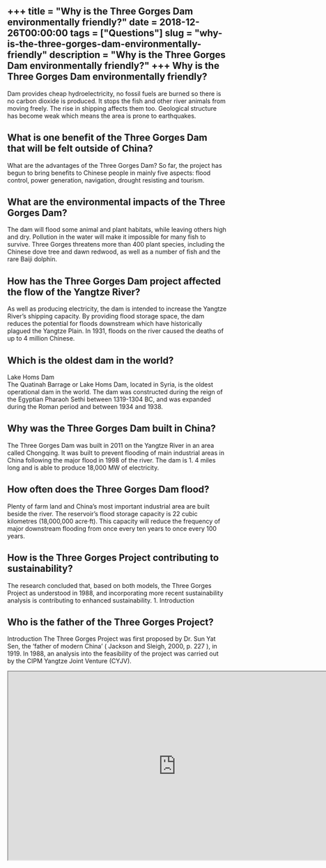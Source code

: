+++
title = "Why is the Three Gorges Dam environmentally friendly?"
date = 2018-12-26T00:00:00
tags = ["Questions"]
slug = "why-is-the-three-gorges-dam-environmentally-friendly"
description = "Why is the Three Gorges Dam environmentally friendly?"
+++
Why is the Three Gorges Dam environmentally friendly?
-----------------------------------------------------

Dam provides cheap hydroelectricity, no fossil fuels are burned so there is no carbon dioxide is produced. It stops the fish and other river animals from moving freely. The rise in shipping affects them too. Geological structure has become weak which means the area is prone to earthquakes.

What is one benefit of the Three Gorges Dam that will be felt outside of China?
-------------------------------------------------------------------------------

What are the advantages of the Three Gorges Dam? So far, the project has begun to bring benefits to Chinese people in mainly five aspects: flood control, power generation, navigation, drought resisting and tourism.

What are the environmental impacts of the Three Gorges Dam?
-----------------------------------------------------------

The dam will flood some animal and plant habitats, while leaving others high and dry. Pollution in the water will make it impossible for many fish to survive. Three Gorges threatens more than 400 plant species, including the Chinese dove tree and dawn redwood, as well as a number of fish and the rare Baiji dolphin.

How has the Three Gorges Dam project affected the flow of the Yangtze River?
----------------------------------------------------------------------------

As well as producing electricity, the dam is intended to increase the Yangtze River’s shipping capacity. By providing flood storage space, the dam reduces the potential for floods downstream which have historically plagued the Yangtze Plain. In 1931, floods on the river caused the deaths of up to 4 million Chinese.

Which is the oldest dam in the world?
-------------------------------------

Lake Homs Dam  
The Quatinah Barrage or Lake Homs Dam, located in Syria, is the oldest operational dam in the world. The dam was constructed during the reign of the Egyptian Pharaoh Sethi between 1319-1304 BC, and was expanded during the Roman period and between 1934 and 1938.

Why was the Three Gorges Dam built in China?
--------------------------------------------

The Three Gorges Dam was built in 2011 on the Yangtze River in an area called Chongqing. It was built to prevent flooding of main industrial areas in China following the major flood in 1998 of the river. The dam is 1. 4 miles long and is able to produce 18,000 MW of electricity.

How often does the Three Gorges Dam flood?
------------------------------------------

Plenty of farm land and China’s most important industrial area are built beside the river. The reservoir’s flood storage capacity is 22 cubic kilometres (18,000,000 acre·ft). This capacity will reduce the frequency of major downstream flooding from once every ten years to once every 100 years.

How is the Three Gorges Project contributing to sustainability?
---------------------------------------------------------------

The research concluded that, based on both models, the Three Gorges Project as understood in 1988, and incorporating more recent sustainability analysis is contributing to enhanced sustainability. 1. Introduction

Who is the father of the Three Gorges Project?
----------------------------------------------

Introduction The Three Gorges Project was first proposed by Dr. Sun Yat Sen, the ‘father of modern China’ ( Jackson and Sleigh, 2000, p. 227 ), in 1919. In 1988, an analysis into the feasibility of the project was carried out by the CIPM Yangtze Joint Venture (CYJV).

<iframe allow="accelerometer; autoplay; clipboard-write; encrypted-media; gyroscope; picture-in-picture" allowfullscreen="" class="__youtube_prefs__  epyt-is-override  no-lazyload" data-no-lazy="1" data-origheight="433" data-origwidth="770" data-skipgform_ajax_framebjll="" height="433" id="_ytid_60834" loading="lazy" src="https://www.youtube.com/embed/nvzx1QCXCes?enablejsapi=1&autoplay=0&cc_load_policy=0&cc_lang_pref=&iv_load_policy=1&loop=0&modestbranding=0&rel=1&fs=1&playsinline=0&autohide=2&theme=dark&color=red&controls=1&" title="YouTube player" width="770"></iframe>
